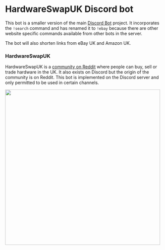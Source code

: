 # HardwareSwapUK Discord bot 

This bot is a smaller version of the main [Discord Bot](https://github.com/sachinlim/discord-bot) project. It incorporates the `!search` command and has renamed it to `!ebay` because there are other website specific commands available from other bots in the server. 

The bot will also shorten links from eBay UK and Amazon UK.

### HardwareSwapUK

HardwareSwapUK is a [community on Reddit](https://www.reddit.com/r/HardwareSwapUK/) where people can buy, sell or trade hardware in the UK. It also exists on Discord but the origin of the community is on Reddit. This bot is implemented on the Discord server and only permitted to be used in certain channels. 

<p align="center">
  <img src="https://user-images.githubusercontent.com/80691974/212421681-012e0771-e3be-4997-8022-c385daee6d49.png" width="500" align="left">
</p>
